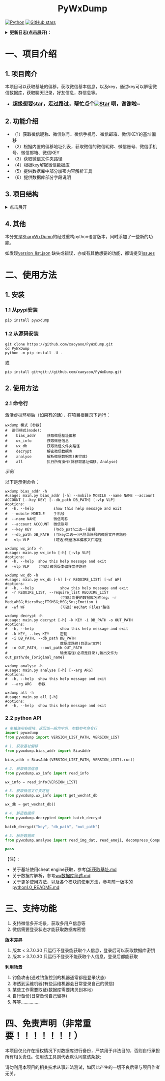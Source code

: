 # <center>PyWxDump</center>

[![Python](https://img.shields.io/badge/Python-3-blue.svg)](https://www.python.org/)
[![GitHub stars](https://img.shields.io/github/stars/xaoyaoo/PyWxDump.svg?style=social&label=Star)](https://github.com/xaoyaoo/PyWxDump)

<details>
<summary><strong>更新日志(点击展开)：</strong></summary>

* 2023.10.16 添加"3.9.7.15"版本的偏移[#12](https://github.com/xaoyaoo/PyWxDump/issues/12)
  ,感谢@[GentlemanII](https://github.com/GentlemanII)
* 2023.10.15 将整个项目作为包安装，增加命令行统一操作
* 2023.10.14 整体重构项目，优化代码，增加命令行统一操作
* 2023.10.11 添加"3.9.5.81"版本的偏移[#10](https://github.com/xaoyaoo/PyWxDump/issues/10)
  ,感谢@[sv3nbeast](https://github.com/sv3nbeast)
* 2023.10.09 获取key基址偏移可以根据微信文件夹获取，不需要输入key
* 2023.10.09 优化代码，删减没必要代码，重新修改获取基址代码，加快运行速度（需要安装新的库 pymem）
* 2023.10.07 修改获取基址内存搜索方式，防止进入死循环
* 2023.10.07 增加了3.9.7.29版本的偏移地址
* 2023.10.06 增加命令行解密数据库
* 2023.09.28 增加了数据库部分解析
* 2023.09.15 增加了3.9.7.25版本的偏移地址

</details>

# 一、项目介绍

## 1. 项目简介

本项目可以获取基址的偏移，获取微信基本信息，以及key，通过key可以解密微信数据库，获取聊天记录，好友信息，群信息等。

* <strong><big>
  超级想要star，走过路过，帮忙点个[![Star](https://img.shields.io/github/stars/xaoyaoo/PyWxDump.svg?style=social&label=Star)](https://github.com/xaoyaoo/PyWxDump/)
  呗，谢谢啦~</big></strong>

## 2. 功能介绍

* （1）获取微信昵称、微信账号、微信手机号、微信邮箱、微信KEY的基址偏移
* （2）根据内置的偏移地址列表，获取微信的微信昵称、微信账号、微信手机号、微信邮箱、微信KEY
* （3）获取微信文件夹路径
* （4）根据key解密微信数据库
* （5）提供数据库中部分加密内容解析工具
* （6）提供数据库部分字段说明

## 3. 项目结构

<details>
<summary>点击展开</summary>

```
PyWxDump
├─ pywxdump                        # 项目代码,存放各个模块
│  ├─ analyse                     # 解析数据库
│  │  └─ parse.py                     # 解析数据库脚本，可以解析语音、图片、聊天记录等
│  ├─ bias_addr                   # 获取偏移地址
│  │  └─ get_bias_addr.py             # 获取偏移地址脚本
│  ├─ decrypted                   # 解密数据库
│  │  ├─ decrypt.py                   # 解密数据库脚本
│  │  └─ get_wx_decrypted_db.py       # 直接读取当前登录微信的数据库，解密后保存到当前目录下的decrypted文件夹中
│  ├─ wx_info                     # 获取微信基本信息
│  │  ├─ get_wx_info.py               # 获取微信基本信息脚本
│  │  └─ get_wx_db.py                 # 获取本地所有的微信相关数据库
│  ├─ command.py                  # 命令行入口
│  └─ version_list.json           # 微信版本列表
├─ doc                        # 项目文档
│  ├─ python1.0_README.md         # python1.0版本的README
│  ├─ wx数据库简述.md               # wx数据库简述
│  └─ CE获取基址.md                 # CE获取基址
├─ README.md              
├─ setup.py                   # 安装脚本
└─ requirements.txt
```

</details>

## 4. 其他

本分支是[SharpWxDump](https://github.com/AdminTest0/SharpWxDump)的经过重构python语言版本，同时添加了一些新的功能。

如发现[version_list.json](app/version_list.json)
缺失或错误，亦或有其他想要的功能，都请提交[issues](https://github.com/xaoyaoo/PyWxDump/issues)

# 二、使用方法

## 1. 安装

### 1.1 从pypi安装

```shell script
pip install pywxdump
```

### 1.2 从源码安装

```shell script
git clone https://github.com/xaoyaoo/PyWxDump.git
cd PyWxDump
python -m pip install -U .
```

或

```shell script
pip install git+git://github.com/xaoyaoo/PyWxDump.git
```

## 2. 使用方法

### 2.1 命令行

激活虚拟环境后（如果有的话），在项目根目录下运行：

```shell script
wxdump 模式 [参数]
#  运行模式(mode):
#    bias_addr     获取微信基址偏移
#    wx_info       获取微信信息
#    wx_db         获取微信文件夹路径
#    decrypt       解密微信数据库
#    analyse       解析微信数据库(未完成)
#    all           执行所有操作(除获取基址偏移、Analyse)
```

*示例*

以下是示例命令：

```shell script
wxdump bias_addr -h
#usage: main.py bias_addr [-h] --mobile MOBILE --name NAME --account ACCOUNT [--key KEY] [--db_path DB_PATH] [-vlp VLP]
#options:
#  -h, --help         show this help message and exit
#  --mobile MOBILE    手机号
#  --name NAME        微信昵称
#  --account ACCOUNT  微信账号
#  --key KEY          (与db_path二选一)密钥
#  --db_path DB_PATH  (与key二选一)已登录账号的微信文件夹路径
#  -vlp VLP           (可选)微信版本偏移文件路径

wxdump wx_info -h
#usage: main.py wx_info [-h] [-vlp VLP]
#options:
#  -h, --help  show this help message and exit
#  -vlp VLP    (可选)微信版本偏移文件路径

wxdump wx_db -h
#usage: main.py wx_db [-h] [-r REQUIRE_LIST] [-wf WF]
#options:
#  -h, --help            show this help message and exit
#  -r REQUIRE_LIST, --require_list REQUIRE_LIST
#                        (可选)需要的数据库名称(eg: -r MediaMSG;MicroMsg;FTSMSG;MSG;Sns;Emotion )
#  -wf WF                (可选)'WeChat Files'路径

wxdump decrypt -h
#usage: main.py decrypt [-h] -k KEY -i DB_PATH -o OUT_PATH
#options:
#  -h, --help            show this help message and exit
#  -k KEY, --key KEY     密钥
#  -i DB_PATH, --db_path DB_PATH
#                        数据库路径(目录or文件)
#  -o OUT_PATH, --out_path OUT_PATH
#                        输出路径(必须是目录),输出文件为 out_path/de_{original_name}

wxdump analyse -h
#usage: main.py analyse [-h] [--arg ARG]
#options:
#  -h, --help  show this help message and exit
#  --arg ARG   参数

wxdump all -h
#usage: main.py all [-h]
#options:
#  -h, --help  show this help message and exit
```

### 2.2 python API

```python
# 单独使用各模块，返回值一般为字典，参数参考命令行
import pywxdump
from pywxdump import VERSION_LIST_PATH, VERSION_LIST

# 1. 获取基址偏移
from pywxdump.bias_addr import BiasAddr

bias_addr = BiasAddr(VERSION_LIST_PATH, VERSION_LIST).run()

# 2. 获取微信信息
from pywxdump.wx_info import read_info

wx_info = read_info(VERSION_LIST)

# 3. 获取微信文件夹路径
from pywxdump.wx_info import get_wechat_db

wx_db = get_wechat_db()

# 4. 解密数据库
from pywxdump.decrypted import batch_decrypt

batch_decrypt("key", "db_path", "out_path")

# 5. 解析数据库
from pywxdump.analyse import read_img_dat, read_emoji, decompress_CompressContent, read_audio_buf, read_audio

pass
```

【注】:

* 关于基址使用cheat engine获取，参考[CE获取基址.md](doc/CE获取基址.md)
* 关于数据库解析，参考[wx数据库简述.md](doc/wx数据库简述.md)
* 关于更多使用方法，以及各个模块的使用方法，参考前一版本的[python1.0_README.md](doc/python1.0_README.md)

# 三、支持功能

1. 支持微信多开场景，获取多用户信息等
2. 微信需要登录状态才能获取数据库密钥

**版本差异**

1. 版本 < 3.7.0.30 只运行不登录能获取个人信息，登录后可以获取数据库密钥
2. 版本 > 3.7.0.30 只运行不登录不能获取个人信息，登录后都能获取

**利用场景**

1. 钓鱼攻击(通过钓鱼控到的机器通常都是登录状态)
2. 渗透到运维机器(有些运维机器会日常登录自己的微信)
3. 某些工作需要取证(数据库需要拷贝到本地)
4. 自行备份(日常备份自己留存)
5. 等等...............

# 四、免责声明（非常重要！！！！！！！）

本项目仅允许在授权情况下对数据库进行备份，严禁用于非法目的，否则自行承担所有相关责任。使用该工具则代表默认同意该条款;

请勿利用本项目的相关技术从事非法测试，如因此产生的一切不良后果与项目作者无关。
